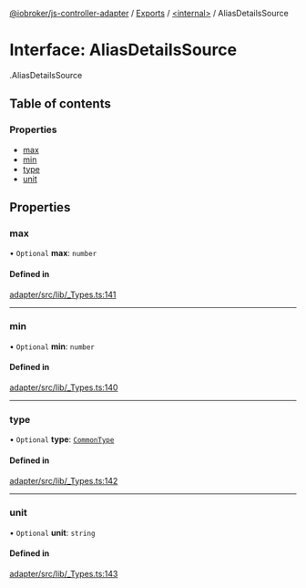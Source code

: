 [@iobroker/js-controller-adapter](../README.md) / [Exports](../modules.md) / [<internal\>](../modules/internal_.md) / AliasDetailsSource

# Interface: AliasDetailsSource

[<internal>](../modules/internal_.md).AliasDetailsSource

## Table of contents

### Properties

- [max](internal_.AliasDetailsSource.md#max)
- [min](internal_.AliasDetailsSource.md#min)
- [type](internal_.AliasDetailsSource.md#type)
- [unit](internal_.AliasDetailsSource.md#unit)

## Properties

### max

• `Optional` **max**: `number`

#### Defined in

[adapter/src/lib/_Types.ts:141](https://github.com/ioBroker/ioBroker.js-controller/blob/5d3ad273/packages/adapter/src/lib/_Types.ts#L141)

___

### min

• `Optional` **min**: `number`

#### Defined in

[adapter/src/lib/_Types.ts:140](https://github.com/ioBroker/ioBroker.js-controller/blob/5d3ad273/packages/adapter/src/lib/_Types.ts#L140)

___

### type

• `Optional` **type**: [`CommonType`](../modules/internal_.md#commontype)

#### Defined in

[adapter/src/lib/_Types.ts:142](https://github.com/ioBroker/ioBroker.js-controller/blob/5d3ad273/packages/adapter/src/lib/_Types.ts#L142)

___

### unit

• `Optional` **unit**: `string`

#### Defined in

[adapter/src/lib/_Types.ts:143](https://github.com/ioBroker/ioBroker.js-controller/blob/5d3ad273/packages/adapter/src/lib/_Types.ts#L143)
